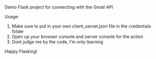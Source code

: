 Demo Flask project for connecting with the Gmail API

Usage:
1. Make sure to put in your own client_secret.json file in the credentials folder
2. Open up your browser console and server console for the action
3. Dont judge me by the code, I'm only learning 

Happy Flasking!

